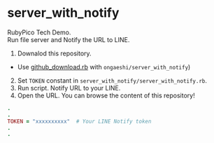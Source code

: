# server_with_notify

RubyPico Tech Demo.  
Run file server and Notify the URL to LINE.

1. Downalod this repository.
  - Use [github_download.rb](https://github.com/rubypico/rubypico_github) with `ongaeshi/server_with_notify`)
2. Set `TOKEN` constant in `server_with_notify/server_with_notify.rb`.
3. Run script. Notify URL to your LINE.
4. Open the URL. You can browse the content of this repository!

```ruby
.
.
TOKEN = "xxxxxxxxxx"  # Your LINE Notify token
.
.
```
